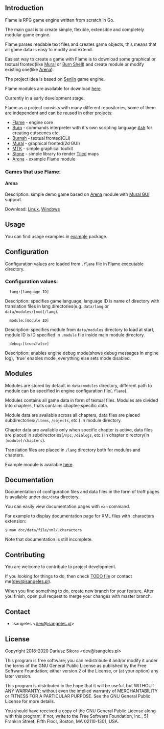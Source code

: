 ## Introduction
  Flame is RPG game engine written from scratch in Go.

  The main goal is to create simple, flexible, extensible and completely modular game engine.
  
  Flame parses readable text files and creates game objects, this means that all game data is easy to modify and extend.

  Easiest way to create a game with Flame is to download some graphical or textual fronted(like [Mural](https://github.com/isangeles/mural) or [Burn Shell](https://github.com/isangeles/burnsh)) and create module or modify existing one(like [Arena](https://github.com/Isangeles/arena)).

  The project idea is based on [Senlin](https://github.com/isangeles/senlin) game engine.

  Flame modules are available for download [here](http://flame.isangeles.pl/mods).

  Currently in a early development stage.

  Flame as a project consists with many different repositories, some of them are independent and can be reused in other projects:

  * [Flame](https://github.com/Isangeles/flame) - engine core
  * [Burn](https://github.com/Isangeles/burn) - commands interpreter with it's own scripting language [Ash](https://github.com/Isangeles/burn/tree/master/ash) for creating cutscenes etc.
  * [Burnsh](https://github.com/Isangeles/burnsh) - textual fronted(CLI)
  * [Mural](https://github.com/Isangeles/mural) - graphical fronted(2d GUI)
  * [MTK](https://github.com/Isangeles/mtk) - simple graphical toolkit
  * [Stone](https://github.com/Isangeles/stone) - simple library to render [Tiled](https://www.mapeditor.org) maps
  * [Arena](https://github.com/Isangeles/arena) - example Flame module

  ### Games that use Flame:
  #### Arena ####

  Description: simple demo game based on [Arena](https://github.com/isangeles/arena) module with [Mural GUI](https://github.com/isangeles/mural) support.

  Download: [Linux](https://my.opendesktop.org/s/xmxszBXyMQCK5xB), [Windows](https://my.opendesktop.org/s/gcKQmFRdTj8sBdp)

## Usage
  You can find usage examples in [example](https://github.com/Isangeles/flame/tree/master/example) package.

## Configuration
Configuration values are loaded from `.flame` file in Flame executable directory.

### Configuration values:
```
  lang:[language ID]
```
Description: specifies game language, language ID is name of directory with translation files in lang directories(e.g. `data/lang` or `data/modules/[mod]/lang`).

```
  module:[module ID]
```
Description: specifies module from `data/modules` directory to load at start, module ID is ID specified in `.module` file inside main module directory.

```
  debug:[true/false]
```
Description: enables engine debug mode(shows debug messages in engine log), 'true' enables mode, everything else sets mode disabled.

## Modules
Modules are stored by default in `data/modules` directory, different path to module can be specified in engine configuration file(`.flame`).

Modules contains all game data in form of textual files. Modules are divided into chapters, thats contains chapter-specific data.

Module data are available across all chapters, data files are placed subdirectories(`/items`, `/objects`, etc.) in module directory.

Chapter data are available only when specific chapter is active, data files are placed in subdirectories(`/npc`, `/dialogs`, etc.) in chapter directory(in `[module]/chapters`).

Translation files are placed in `/lang` directory both for modules and chapters.

Example module is available [here](https://github.com/Isangeles/arena).

## Documentation
Documentation of configuration files and data files in the form of troff pages is available under `doc/data` directory.

You can easily view documentation pages with `man` command.

For example to display documentation page for XML files with .characters extension:
```
$ man doc/data/file/xml/.characters
```

Note that documentation is still incomplete.

## Contributing
You are welcome to contribute to project development.

If you looking for things to do, then check [TODO file](https://github.com/Isangeles/flame/blob/master/TODO) or contact me(dev@isangeles.pl).

When you find something to do, create new branch for your feature.
After you finish, open pull request to merge your changes with master branch.

## Contact
* Isangeles <<dev@isangeles.pl>>

## License
Copyright 2018-2020 Dariusz Sikora <<dev@isangeles.pl>>

This program is free software; you can redistribute it and/or modify
it under the terms of the GNU General Public License as published by
the Free Software Foundation; either version 2 of the License, or
(at your option) any later version.

This program is distributed in the hope that it will be useful,
but WITHOUT ANY WARRANTY; without even the implied warranty of
MERCHANTABILITY or FITNESS FOR A PARTICULAR PURPOSE.  See the
GNU General Public License for more details.

You should have received a copy of the GNU General Public License
along with this program; if not, write to the Free Software
Foundation, Inc., 51 Franklin Street, Fifth Floor, Boston,
MA 02110-1301, USA.
